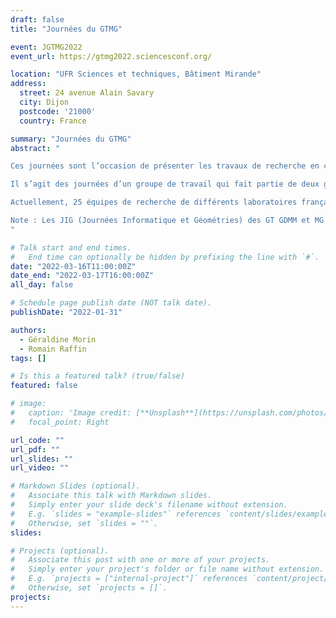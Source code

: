 ```yaml
---
draft: false
title: "Journées du GTMG"

event: JGTMG2022
event_url: https://gtmg2022.sciencesconf.org/

location: "UFR Sciences et techniques, Bâtiment Mirande"
address:
  street: 24 avenue Alain Savary
  city: Dijon
  postcode: '21000'
  country: France

summary: "Journées du GTMG"
abstract: "

Ces journées sont l’occasion de présenter les travaux de recherche en cours sur le sujet de la modélisation géométrique en France, sous la forme d’exposés ou de tours d’horizons. Elles sont organisées chaque année par une autre équipe de recherche, au sein d’une autre région en France.\n

Il s’agit des journées d’un groupe de travail qui fait partie de deux groupements de recherche du CNRS : Informatique Mathématique (GDR IM) et Informatique Géométrique et Graphique, Réalité Virtuelle et Visualisation (GDR IG-VR).\n

Actuellement, 25 équipes de recherche de différents laboratoires français participent au GTMG. Cela représente environ 130 chercheurs et enseignants-chercheurs permanents et 50 chercheurs non-permanents (doctorants, post-doctorants). Le GTMG est ouvert à toutes les personnes francophones intéressées par la modélisation géométrique.\n

Note : Les JIG (Journées Informatique et Géométries) des GT GDMM et MG auront lieu juste avant les journées du GT MG, les 15 et 16 mars, avec le mercredi 16 commun avec les journées du GT. Pour l'inscription (gratuite) et le programme : https://jig2022.sciencesconf.org/
"

# Talk start and end times.
#   End time can optionally be hidden by prefixing the line with `#`.
date: "2022-03-16T11:00:00Z"
date_end: "2022-03-17T16:00:00Z"
all_day: false

# Schedule page publish date (NOT talk date).
publishDate: "2022-01-31"

authors: 
  - Géraldine Morin
  - Romain Raffin
tags: []

# Is this a featured talk? (true/false)
featured: false

# image:
#   caption: 'Image credit: [**Unsplash**](https://unsplash.com/photos/bzdhc5b3Bxs)'
#   focal_point: Right

url_code: ""
url_pdf: ""
url_slides: ""
url_video: ""

# Markdown Slides (optional).
#   Associate this talk with Markdown slides.
#   Simply enter your slide deck's filename without extension.
#   E.g. `slides = "example-slides"` references `content/slides/example-slides.md`.
#   Otherwise, set `slides = ""`.
slides:

# Projects (optional).
#   Associate this post with one or more of your projects.
#   Simply enter your project's folder or file name without extension.
#   E.g. `projects = ["internal-project"]` references `content/project/deep-learning/index.md`.
#   Otherwise, set `projects = []`.
projects:
---
```

